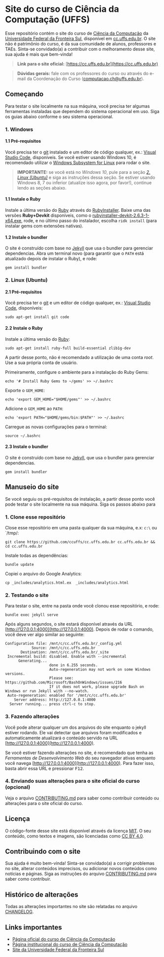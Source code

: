 # Site do curso de Ciência da Computação (UFFS)

Esse repositório contém o site do curso de [Ciência da Computação](https://www.uffs.edu.br/campi/chapeco/cursos/graduacao/ciencia-da-computacao/perfil-do-curso) da [Universidade Federal da Fronteira Sul](https://www.uffs.edu.br), disponível em [cc.uffs.edu.br](https://cc.uffs.edu.br). O site não é patrimônio do curso, é da sua comunidade de alunos, professores e TAEs. Sinta-se convidado(a) a contribuir com o melhoramento desse site, sua ajuda é mais que bem-vinda!

> **Link para o site oficial:** [https://cc.uffs.edu.br](https://cc.uffs.edu.br)

> **Dúvidas gerais:** fale com os professores do curso ou através do e-mail da Coordenação do Curso ([computacao.ch@uffs.edu.br](mailto:computacao.ch@uffs.edu.br)).

## Começando

Para testar o site localmente na sua máquina, você precisa ter algumas ferramentas instaladas que dependem do sistema operacional em uso. Siga os guias abaixo conforme o seu sistema operacional.

### 1. Windows
#### 1.1 Pré-requisitos

Você precisa ter o [git](https://gitforwindows.org/) instalado e um editor de código qualquer, ex.: [Visual Studio Code](https://code.visualstudio.com), disponíveis. Se você estiver usando Windows 10, é recomendado utilizar o [Windows Subsystem for Linux](https://docs.microsoft.com/en-us/windows/wsl/about) para rodar o site.

> **IMPORTANTE:** se você está no _Windows 10_, pule para a seção _[2. Linux (Ubuntu)](#2-Linux-Ubuntu)_ e siga as instruções dessa seção. Se estiver usando Windows 8, 7 ou inferior (atualize isso agora, por favor!), continue lendo as seções abaixo.

#### 1.1 Instale o Ruby

Instale a última versão do [Ruby](https://www.ruby-lang.org) através do [RubyInstaller](https://rubyinstaller.org/downloads/). Baixe uma das versões **Ruby+Devkit** disponíveis, como o [rubyinstaller-devkit-2.6.3-1-x64.exe](https://github.com/oneclick/rubyinstaller2/releases/download/RubyInstaller-2.6.3-1/rubyinstaller-devkit-2.6.3-1-x64.exe), rode, e no último passo do instalador, escolha `ridk install` (para instalar gems com extensões nativas).

#### 1.2 Instale o bundler

O site é construído com base no [Jekyll](https://jekyllrb.com) que usa o bundler para gerenciar dependencias. Abra um terminal novo (para garantir que o `PATH` está atualizado depois de instalar o Ruby), e rode:

```
gem install bundler
```

### 2. Linux (Ubuntu)
#### 2.1 Pré-requisitos

Você precisa ter o [git](https://gitforwindows.org/) e um editor de código qualquer, ex.: [Visual Studio Code](https://code.visualstudio.com), disponíveis:

```
sudo apt-get install git code
```

#### 2.2 Instale o Ruby

Instale a última versão do [Ruby](https://www.ruby-lang.org):

```
sudo apt-get install ruby-full build-essential zlib1g-dev
```

A partir desse ponto, não é recomendado a utilização de uma conta _root_. Use a sua própria conta de usuário.

Primeiramente, configure o ambiente para a instalação do Ruby Gems: 

```
echo '# Install Ruby Gems to ~/gems' >> ~/.bashrc
```

Exporte o `GEM_HOME`:

```
echo 'export GEM_HOME="$HOME/gems"' >> ~/.bashrc
```

Adicione o `GEM_HOME` ao `PATH`:

```
echo 'export PATH="$HOME/gems/bin:$PATH"' >> ~/.bashrc
```

Carregue as novas configurações para o terminal:

```
source ~/.bashrc
```

#### 2.3 Instale o bundler

O site é construído com base no [Jekyll](https://jekyllrb.com),  que usa o bundler para gerenciar dependencias.

```
gem install bundler
```

## Manuseio do site

Se você seguiu os pré-requisitos de instalação, a partir desse ponto você pode testar o site localmente na sua máquina. Siga os passos abaixo para 

### 1. Clone esse repositório

Close esse repositório em uma pasta qualquer da sua máquina, e.x: `c:\` ou `/tmp/:

```
git clone https://github.com/ccuffs/cc.uffs.edu.br cc.uffs.edu.br && cd cc.uffs.edu.br
```

Instale todas as dependências:

```
bundle update
```

Copiei o arquivo do Google Analytics:

```
cp _includes/analytics.html.ex  _includes/analytics.html 
```

### 2. Testando o site

Para testar o site, entre na pasta onde você clonou esse repositório, e rode:

```
bundle exec jekyll serve
```

Após alguns segundos, o site estará disponível através da URL [http://127.0.0.1:4000](http://127.0.0.1:4000).
Depois de rodar o comando, você deve ver algo similar ao seguinte:

```
Configuration file: /mnt/c/cc.uffs.edu.br/_config.yml
            Source: /mnt/c/cc.uffs.edu.br
       Destination: /mnt/c/cc.uffs.edu.br/_site
 Incremental build: disabled. Enable with --incremental
      Generating...
                    done in 6.255 seconds.
                    Auto-regeneration may not work on some Windows versions.
                    Please see: https://github.com/Microsoft/BashOnWindows/issues/216
                    If it does not work, please upgrade Bash on Windows or run Jekyll with --no-watch.
 Auto-regeneration: enabled for '/mnt/c/cc.uffs.edu.br'
    Server address: http://127.0.0.1:4000
  Server running... press ctrl-c to stop.
```

### 3. Fazendo alterações

Você pode alterar qualquer um dos arquivos do site enquanto o jekyll estiver rodando. Ele vai detectar que arquivos foram modificados e automaticamente atualizará o conteúdo servido na URL [http://127.0.0.1:4000](http://127.0.0.1:4000).

Se você estiver fazendo alterações no site, é recomendado que tenha as _Ferramentas de Desenvolvimento Web_ do seu navegador ativas enquanto você navega [http://127.0.0.1:4000](http://127.0.0.1:4000). Para fazer isso, basta abrir essa URL e pressionar <kbd>F12</kbd>.

### 4. Enviando suas alterações para o site oficial do curso (opcional)

Veja o arquivo [CONTRIBUTING.md](CONTRIBUTING.md) para saber como contribuir conteúdo ou alterações para o site oficial do curso.

## Licença

O código-fonte desse site está disponível através da licença [MIT](https://opensource.org/licenses/MIT). O seu conteúdo, como textos e imagens, são licenciadas como [CC BY 4.0](https://creativecommons.org/licenses/by/4.0/).

## Contribuindo com o site

Sua ajuda é muito bem-vinda! Sinta-se convidado(a) a corrigir problemas no site, alterar conteúdos imprecisos, ou adicionar novos conteúdos como notícias e páginas. Siga as instruções do arquivo [CONTRIBUTING.md](CONTRIBUTING.md) para saber como contribuir.

## Histórico de alterações

Todas as alterações importantes no site são relatadas no arquivo [CHANGELOG](CHANGELOG.md).

## Links importantes

* [Página oficial do curso de Ciência da Computação](http://cc.uffs.edu.br)
* [Página institucional do curso de Ciência da Computação](https://www.uffs.edu.br/campi/chapeco/cursos/graduacao/ciencia-da-computacao/perfil-do-curso)
* [Site da Universidade Federal da Fronteira Sul](https://www.uffs.edu.br)
